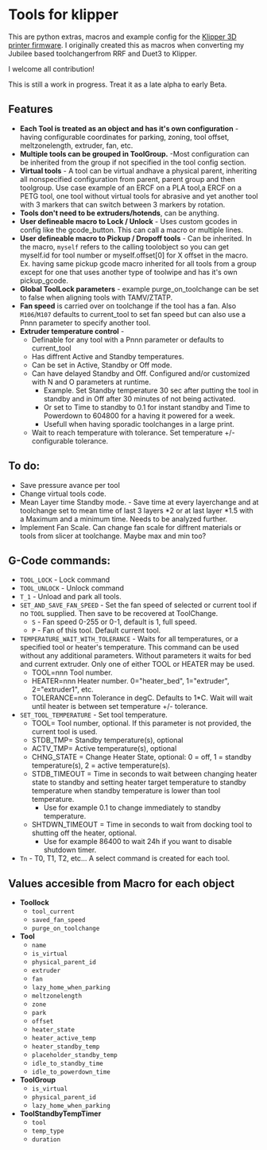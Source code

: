 # Tools for klipper

This are python extras, macros and example config for the
[Klipper 3D printer firmware](https://github.com/Klipper3d/klipper). I
originally created this as macros when converting my Jubilee based
toolchangerfrom RRF and Duet3 to Klipper.

I welcome all contribution!

This is still a work in progress. Treat it as a late alpha to early Beta.

## Features

* **Each Tool is treated as an object and has it's own configuration** -
having configurable coordinates for parking, zoning, tool offset, 
meltzonelength, extruder, fan, etc.
*  **Multiple tools can be grouped in ToolGroup.** -Most configuration can
be inherited from the group if not specified in the tool config section.
*  **Virtual tools** - A tool can be virtual andhave a physical parent,
inheriting all nonspecified configuration from parent, parent group and
then toolgroup. Use case example of an ERCF on a PLA tool,a ERCF on a 
PETG tool, one tool without virtual tools for abrasive and yet another
tool with 3 markers that can switch between 3 markers by rotation.
* **Tools don't need to be extruders/hotends**, can be anything.
* **User defineable macro to Lock / Unlock** - Uses custom gcodes in config 
like the gcode_button. This can call a macro or multiple lines. 
* **User defineable macro to Pickup / Dropoff tools** - Can be inherited.
In the macro, `myself` refers to the calling toolobject so you can get 
myself.id for tool number or myself.offset[0] for X offset in the macro.
Ex. having same pickup gcode macro inherited for all tools from a group 
except for one that uses another type of toolwipe and has it's own pickup_gcode.
* **Global ToolLock parameters** - example purge_on_toolchange can be set 
to false when aligning tools with TAMV/ZTATP.
* **Fan speed** is carried over on toolchange if the tool has a fan. Also
`M106`/`M107` defaults to current_tool to set fan speed but can also use a Pnnn 
parameter to specify another tool.
* **Extruder temperature control** - 
  - Definable for any tool with a Pnnn parameter or defaults to current_tool
  - Has diffrent Active and Standby temperatures.
  - Can be set in Active, Standby or Off mode.
  - Can have delayed Standby and Off. Configured and/or customized with N and O parameters at runtime.
    - Example. Set Standby temperature 30 sec after putting the tool in standby and in Off after 30 minutes of not being activated.
    - Or set to Time to standby to 0.1 for instant standby and Time to Powerdown to 604800 for a having it powered for a week.
    - Usefull when having sporadic toolchanges in a large print.
  - Wait to reach temperature with tolerance. Set temperature +/- configurable tolerance.

## To do:
* Save pressure avance per tool
* Change virtual tools code.
* Mean Layer time Standby mode. - Save time at every layerchange and at toolchange set to mean time of last 3 layers *2 or at last layer *1.5 with a Maximum and a minimum time. Needs to be analyzed further.
* Implement Fan Scale. Can change fan scale for diffrent materials or tools from slicer at toolchange. Maybe max and min too?

## G-Code commands:
* `TOOL_LOCK` - Lock command
* `TOOL_UNLOCK` - Unlock command
* `T_1` - Unload and park all tools.
* `SET_AND_SAVE_FAN_SPEED` - Set the fan speed of selected or current tool if no `TOOL` supplied. Then save to be recovered at ToolChange.
  * `S` - Fan speed 0-255 or 0-1, default is 1, full speed.
  * `P` - Fan of this tool. Default current tool.
* `TEMPERATURE_WAIT_WITH_TOLERANCE` - Waits for all temperatures, or a specified tool or heater's temperature.
This command can be used without any additional parameters. Without parameters it waits for bed and current extruder. Only one of either TOOL or HEATER may be used.
  - TOOL=nnn Tool number.
  - HEATER=nnn Heater number. 0="heater_bed", 1="extruder", 2="extruder1", etc.
  - TOLERANCE=nnn Tolerance in degC. Defaults to 1*C. Wait will wait until heater is between set temperature +/- tolerance.
* `SET_TOOL_TEMPERATURE` - Set tool temperature.
  * TOOL= Tool number, optional. If this parameter is not provided, the current tool is used.
  * STDB_TMP= Standby temperature(s), optional
  * ACTV_TMP= Active temperature(s), optional
  * CHNG_STATE = Change Heater State, optional: 0 = off, 1 = standby temperature(s), 2 = active temperature(s).
  * STDB_TIMEOUT = Time in seconds to wait between changing heater state to standby and setting heater target temperature to standby temperature when standby temperature is lower than tool temperature.
    * Use for example 0.1 to change immediately to standby temperature.
  * SHTDWN_TIMEOUT = Time in seconds to wait from docking tool to shutting off the heater, optional.
    * Use for example 86400 to wait 24h if you want to disable shutdown timer.
* `Tn` - T0, T1, T2, etc... A select command is created for each tool.

## Values accesible from Macro for each object
- **Toollock**
  - `tool_current`
  - `saved_fan_speed`
  - `purge_on_toolchange`
- **Tool**
  - `name`
  - `is_virtual`
  - `physical_parent_id`
  - `extruder`
  - `fan`
  - `lazy_home_when_parking`
  - `meltzonelength`
  - `zone`
  - `park`
  - `offset`
  - `heater_state`
  - `heater_active_temp`
  - `heater_standby_temp`
  - `placeholder_standby_temp`
  - `idle_to_standby_time`
  - `idle_to_powerdown_time`
- **ToolGroup**
  - `is_virtual`
  - `physical_parent_id`
  - `lazy_home_when_parking`
- **ToolStandbyTempTimer**
  - `tool`
  - `temp_type`
  - `duration`
